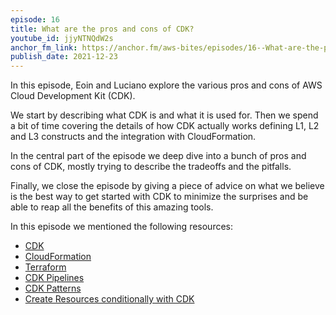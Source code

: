 ```yaml
---
episode: 16
title: What are the pros and cons of CDK?
youtube_id: jjyNTNQdW2s
anchor_fm_link: https://anchor.fm/aws-bites/episodes/16--What-are-the-pros-and-cons-of-CDK-e1btcpa
publish_date: 2021-12-23
---
```


In this episode, Eoin and Luciano explore the various pros and cons of AWS Cloud Development Kit (CDK).

We start by describing what CDK is and what it is used for. Then we spend a bit of time covering the details of how CDK actually works defining L1, L2 and L3 constructs and the integration with CloudFormation.

In the central part of the episode we deep dive into a bunch of pros and cons of CDK, mostly trying to describe the tradeoffs and the pitfalls.

Finally, we close the episode by giving a piece of advice on what we believe is the best way to get started with CDK to minimize the surprises and be able to reap all the benefits of this amazing tools.

In this episode we mentioned the following resources:

  - [CDK](https://aws.amazon.com/cdk/) 
  - [CloudFormation](https://aws.amazon.com/cloudformation/)
  - [Terraform](https://www.terraform.io/)
  - [CDK Pipelines](https://docs.aws.amazon.com/cdk/api/v1/docs/pipelines-readme.html)
  - [CDK Patterns](https://cdkpatterns.com/) 
  - [Create Resources conditionally with CDK](https://loige.co/create-resources-conditionally-with-cdk)